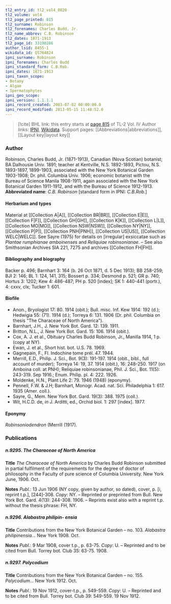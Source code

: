 ```yaml
---
tl2_entry_id: tl2_vol4_0820
tl2_volume: vol4
tl2_page_printed: 815
tl2_surname: Robinson
tl2_forenames: Charles Budd, Jr.
tl2_name_abbrev: C.B. Robinson
tl2_dates: 1871-1913
tl2_page_id: 33190286
author_lsid: 8455-1
wikidata_id: Q5764824
ipni_surname: Robinson
ipni_forenames: Charles Budd
ipni_standard_form: C.B.Rob.
ipni_dates: 1871-1913
ipni_taxon_scope: 
- Botany
- Algae
- Spermatophytes
ipni_geo_scope: 
ipni_version: 1.1.1.1
ipni_record_created: 2003-07-02 00:00:00.0
ipni_record_modified: 2013-05-15 11:48:52.0
---
```


> [!cite] BHL link: this entry starts at [page 815](https://www.biodiversitylibrary.org/page/33190286) of TL-2 Vol. IV
> Author links: [IPNI](https://www.ipni.org/a/8455-1), [Wikidata](https://www.wikidata.org/wiki/Q5764824). Support pages: [[Abbreviations|abbreviations]], [[Layout key|layout key]]

### Author

Robinson, Charles Budd, Jr. (1871-1913), Canadian (Nova Scotian) botanist; BA Dalhousie Univ. 1891; teacher at Kentville, N.S. 1892-1893, Pictou, N.S. 1893-1897, 1899-1903, associated with the New York Botanical Garden 1903-1908; Dr. phil. Columbia Univ. 1906; economic botanist with the Bureau of Science Manila 1908-1911, again associated with the New York Botanical Garden 1911-1912, and with the Bureau of Science 1912-1913. 
**Abbreviated name**: *C.B. Robinson* \[standard form in IPNI: *C.B.Rob.*\]

#### Herbarium and types

Material at [[Collection A|A]], [[Collection BR|BR]], [[Collection E|E]], [[Collection F|F]], [[Collection GH|GH]], [[Collection K|K]], [[Collection L|L]], [[Collection MO|MO]], [[Collection NSW|NSW]], [[Collection NY|NY]], [[Collection P|P]], [[Collection PNH|PNH]], [[Collection US|US]], [[Collection WELC|WELC]]. See Sayre (1975) for details on \[irregular\] exsiccatae such as *Plantae rumphianae amboinenses* and *Reliquiae robinsonianae*. – See also Smithsonian Archives SIA 221, 7275 and archives [[Collection FH|FH]].

#### Bibliography and biography

Backer p. 496; Barnhart 3: 164 (b. 26 Oct 1871, d. 5 Dec 1913); BB 258-259; BJI 2: 146; BL 1: 124, 141, 315; Bossert p. 334; Desmond p. 521; GR p. 740; Hortus 3: 1202; Kew 4: 486-487; PH p. 520 \[index\]; SK 1: 440-441 (portr.), 4: cxxv, clx; Tucker 1: 601.

#### Biofile

- Anon., Bryologist 17: 80. 1914 (obit.); Bull. misc. Inf. Kew 1914: 192 (d.); Hedwigia 55: (71). 1914 (d.); Torreya 6: 131. 1906 (Dr. phil. Columbia on thesis "The Characeae of North America").
- Barnhart, J.H., J. New York Bot. Gard. 12: 139. 1911.
- Britton, N.L., J. New York Bot. Gard. 15: 106. 1914 (obit.).
- Cox, A. J. et al., Obituary Charles Budd Robinson, Jr., Manilla 1914, 1 p. (copy at NY).
- Ewan, J. et al., Short hist. bot. U.S. 78. 1969.
- Gagnepain, F., Fl. Indochine tome prél. 47. 1944.
- Merrill, E.D., Philip. J. Sci., Bot. 9(3): 191-197. 1914 (obit., bibl., full account of murder); Torreya 14: 19, 37. 1914 (obit.), 16: 248-250. 1917 (on Amboina coll. at PNH); Reliquiae robinsonianae, Phil. J. Sci., Bot. 11(5): 243-319. Sep 1916.; Enum. Philip. pl. 4: 222. 1926.
- Moldenke, H.N., Plant Life 2: 79. 1946 (1948) (eponymy).
- Pennell, F.W. & J.H; Barnhart, Monogr. Acad. nat. Sci. Philadelphia 1: 617. 1935 (Amer. coll.).
- Sayre, G., Mem. New York Bot. Gard. 19(3): 388. 1975 (coll.).
- Wit, H.C.D. de, *in* J. Arditti, ed., Orchid biol. 1: 297 \[index\]. 1977.

#### Eponymy

*Robinsoniodendron* (Merrill (1917).

### Publications

##### n.9295. The Characeae of North America

**Title**
*The Characeae of North America* by Charles Budd Robinson submitted in partial fulfilment of the requirements for the degree of doctor of philosophy in the Faculty of pure science of Columbia University. New York June, 1906. Oct.

**Notes**
*Publ*.: 13 Jun 1906 (NY copy, given by author, so dated), cover, p. \[i, reprint t.p.\], \[244\]-308. *Copy*: NY. – Reprinted or preprinted from Bull. New York Bot. Gard. 4(13): 244-308. 1906. – Reprints exist also with a reprint t.p. without the thesis phrase: FH, NY.

##### n.9296. Alabastra philipin- ensia

**Title**
Contributions from the New York Botanical Garden – no. 103. *Alabastra philipinensia*... New York 1908. Oct.

**Notes**
*Publ*.: 9 Mar 1908, cover t.p., p. 63-75. *Copy*: U. – Reprinted and to be cited from Bull. Torrey bot. Club 35: 63-75. 1908.

##### n.9297. Polycodium

**Title**
Contributions from the New York Botanical Garden – no. 155. *Polycodium*... New York 1912. Oct.

**Notes**
*Publ*.: 19 Nov 1912, cover-t.p., p. 549-559. *Copy*: U. – Reprinted and to be cited from Bull. Torrey bot. Club 39: 549-559. 19 Nov 1912.

